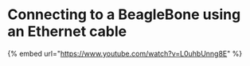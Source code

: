 # Connecting to a BeagleBone using an Ethernet cable

{% embed url="https://www.youtube.com/watch?v=L0uhbUnng8E" %}

